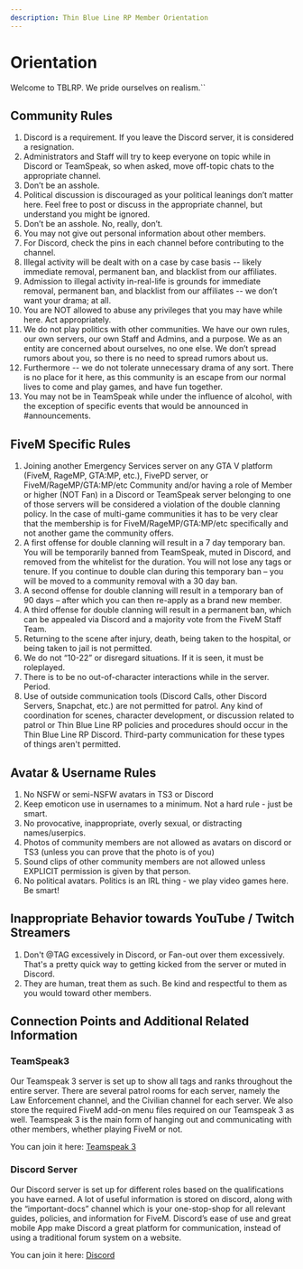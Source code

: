 ```yaml
---
description: Thin Blue Line RP Member Orientation
---
```


# Orientation

Welcome to TBLRP. We pride ourselves on realism.\`\`

## **Community Rules**

1. Discord is a requirement. If you leave the Discord server, it is considered a resignation.
2. Administrators and Staff will try to keep everyone on topic while in Discord or TeamSpeak, so when asked, move off-topic chats to the appropriate channel.
3. Don’t be an asshole.
4. Political discussion is discouraged as your political leanings don’t matter here. Feel free to post or discuss in the appropriate channel, but understand you might be ignored.
5. Don’t be an asshole. No, really, don’t.
6. You may not give out personal information about other members.
7. For Discord, check the pins in each channel before contributing to the channel.
8. Illegal activity will be dealt with on a case by case basis -- likely immediate removal, permanent ban, and blacklist from our affiliates.
9. Admission to illegal activity in-real-life is grounds for immediate removal, permanent ban, and blacklist from our affiliates -- we don’t want your drama; at all.
10. You are NOT allowed to abuse any privileges that you may have while here. Act appropriately.
11. We do not play politics with other communities. We have our own rules, our own servers, our own Staff and Admins, and a purpose. We as an entity are concerned about ourselves, no one else. We don’t spread rumors about you, so there is no need to spread rumors about us.
12. Furthermore -- we do not tolerate unnecessary drama of any sort. There is no place for it here, as this community is an escape from our normal lives to come and play games, and have fun together.
13. You may not be in TeamSpeak while under the influence of alcohol, with the exception of specific events that would be announced in \#announcements.

## FiveM Specific Rules

1. Joining another Emergency Services server on any GTA V platform \(FiveM, RageMP, GTA:MP, etc.\), FivePD server, or FiveM/RageMP/GTA:MP/etc Community and/or having a role of Member or higher \(NOT Fan\) in a Discord or TeamSpeak server belonging to one of those servers will be considered a violation of the double clanning policy. In the case of multi-game communities it has to be very clear that the membership is for FiveM/RageMP/GTA:MP/etc specifically and not another game the community offers.
2. A first offense for double clanning will result in a 7 day temporary ban. You will be temporarily banned from TeamSpeak, muted in Discord, and removed from the whitelist for the duration. You will not lose any tags or tenure. If you continue to double clan during this temporary ban – you will be moved to a community removal with a 30 day ban.
3. A second offense for double clanning will result in a temporary ban of 90 days – after which you can then re-apply as a brand new member.
4. A third offense for double clanning will result in a permanent ban, which can be appealed via Discord and a majority vote from the FiveM Staff Team.
5. Returning to the scene after injury, death, being taken to the hospital, or being taken to jail is not permitted.
6. We do not “10-22” or disregard situations. If it is seen, it must be roleplayed.
7. There is to be no out-of-character interactions while in the server. Period.
8. Use of outside communication tools \(Discord Calls, other Discord Servers, Snapchat, etc.\) are not permitted for patrol. Any kind of coordination for scenes, character development, or discussion related to patrol or Thin Blue Line RP policies and procedures should occur in the Thin Blue Line RP Discord. Third-party communication for these types of things aren't permitted.

## Avatar & Username Rules

1. No NSFW or semi-NSFW avatars in TS3 or Discord
2. Keep emoticon use in usernames to a minimum. Not a hard rule - just be smart.
3. No provocative, inappropriate, overly sexual, or distracting names/userpics.
4. Photos of community members are not allowed as avatars on discord or TS3 \(unless you can prove that the photo is of you\)
5. Sound clips of other community members are not allowed unless EXPLICIT permission is given by that person.
6. No political avatars. Politics is an IRL thing - we play video games here. Be smart!

## Inappropriate Behavior towards YouTube / Twitch Streamers

1. Don't @TAG excessively in Discord, or Fan-out over them excessively. That's a pretty quick way to getting kicked from the server or muted in Discord.
2. They are human, treat them as such. Be kind and respectful to them as you would toward other members.

## Connection Points and Additional Related Information

### **TeamSpeak3**

Our Teamspeak 3 server is set up to show all tags and ranks throughout the entire server. There are several patrol rooms for each server, namely the Law Enforcement channel, and the Civilian channel for each server. We also store the required FiveM add-on menu files required on our Teamspeak 3 as well. Teamspeak 3 is the main form of hanging out and communicating with other members, whether playing FiveM or not.

You can join it here: [Teamspeak 3](http://invite.teamspeak.com/198.23.193.242/?addbookmark=TBLRP)

### **Discord Server**

Our Discord server is set up for different roles based on the qualifications you have earned. A lot of useful information is stored on discord, along with the “important-docs” channel which is your one-stop-shop for all relevant guides, policies, and information for FiveM. Discord’s ease of use and great mobile App make Discord a great platform for communication, instead of using a traditional forum system on a website.

You can join it here: [Discord](https://discord.gg/KSY8mFa)

